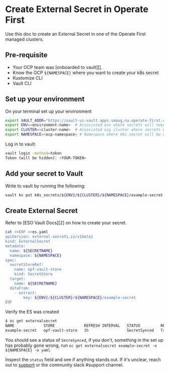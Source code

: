 # Create External Secret in Operate First

Use this doc to create an External Secret in one of the Operate First managed clusters.

## Pre-requisite

* Your OCP team was [onboarded to vault][].
* Know the OCP `${NAMESPACE}` where you want to create your k8s secret
* Kustomize CLI
* Vault CLI

## Set up your environment

On your terminal set up your environment

```bash
export VAULT_ADDR="https://vault-ui-vault.apps.smaug.na.operate-first.cloud" # Retrieved after OIDC login via browser
export ENV=<environment-name>  # Associated env where secrets will need to be created (e.g. moc, osc, emea)
export CLUSTER=<cluster-name>  # Associated ocp cluster where secrets will need to be created (e.g. smaug, infra,..)
export NAMESPACE=<ocp-namespace> # Namespace where k8s secret will be deployed
```

Log in to vault:

```bash
vault login -method=token
Token (will be hidden): <YOUR-TOKEN>
```

## Add your secret to Vault

Write to vault by running the following:

```bash
vault kv put k8s_secrets/${ENV}/${CLUSTER}/${NAMESPACE}/example-secret passcode=my-long-passcode
```

## Create External Secret

Refer to [ESO Vault Docs][2] on how to create your secret.

```bash
cat <<EOF >>es.yaml
apiVersion: external-secrets.io/v1beta1
kind: ExternalSecret
metadata:
  name: ${SECRETNAME}
  namespace: ${NAMESPACE}
spec:
  secretStoreRef:
    name: opf-vault-store
    kind: SecretStore
  target:
    name: ${SECRETNAME}
  dataFrom:
    - extract:
        key: ${ENV}/${CLUSTER}/${NAMESPACE}/example-secret
EOF
```

Verify the ES was created

```bash
$ oc get externalsecret
NAME             STORE             REFRESH INTERVAL   STATUS         READY
example-secret   opf-vault-store   1h                 SecretSynced   True
```

You should see a status of `SecreSynced`, if you don't, something in the set up has probably gone wrong, run
`oc get externalsecret example-secret -n ${NAMESPACE} -o yaml`

Inspect the `status` field and see if anything stands out. If it's unclear, reach out to [support] or the community
slack #support channel.

[support]: https://github.com/operate-first/support
[onboard-vault]: onboard_team_to_vault.md
